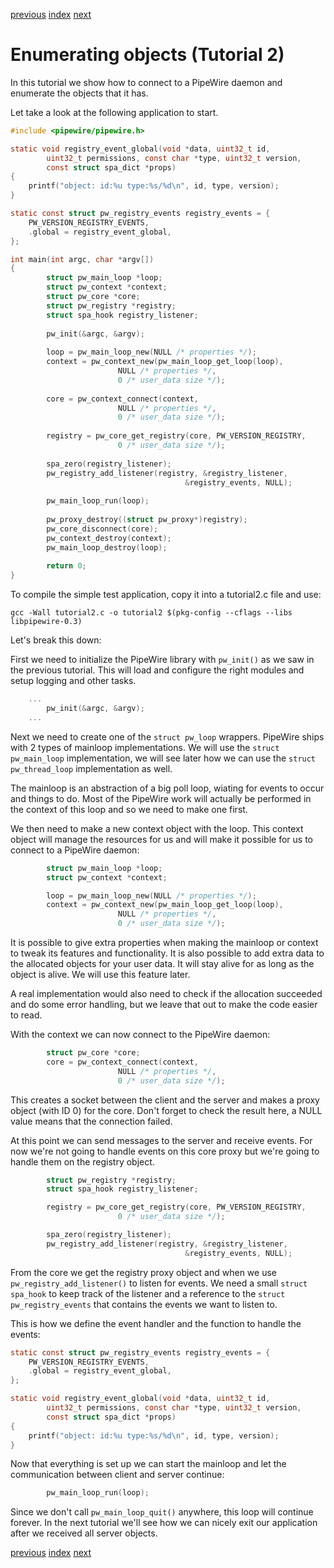 [previous](tutorial1.md) [index](tutorial-index.md)  [next](tutorial3.md)

# Enumerating objects (Tutorial 2)

In this tutorial we show how to connect to a PipeWire daemon and 
enumerate the objects that it has.

Let take a look at the following application to start.

```c
#include <pipewire/pipewire.h>

static void registry_event_global(void *data, uint32_t id,
		uint32_t permissions, const char *type, uint32_t version,
		const struct spa_dict *props)
{
	printf("object: id:%u type:%s/%d\n", id, type, version);
}

static const struct pw_registry_events registry_events = {
	PW_VERSION_REGISTRY_EVENTS,
	.global = registry_event_global,
};

int main(int argc, char *argv[])                                                
{                                                                               
        struct pw_main_loop *loop;                                              
        struct pw_context *context;                                             
        struct pw_core *core;                                                   
        struct pw_registry *registry;                                           
        struct spa_hook registry_listener;                                      
                                                                                
        pw_init(&argc, &argv);                                                  
                                                                                
        loop = pw_main_loop_new(NULL /* properties */);                         
        context = pw_context_new(pw_main_loop_get_loop(loop),                   
                        NULL /* properties */,                                  
                        0 /* user_data size */);                                
                                                                                
        core = pw_context_connect(context,                                      
                        NULL /* properties */,                                  
                        0 /* user_data size */);                                
                                                                                
        registry = pw_core_get_registry(core, PW_VERSION_REGISTRY,              
                        0 /* user_data size */);                                
                                                                                
        spa_zero(registry_listener);                                            
        pw_registry_add_listener(registry, &registry_listener,                  
                                       &registry_events, NULL);                 
                                                                                
        pw_main_loop_run(loop);                                                 
                                                                                
        pw_proxy_destroy((struct pw_proxy*)registry);                           
        pw_core_disconnect(core);                                               
        pw_context_destroy(context);                                            
        pw_main_loop_destroy(loop);                                             
                                                                                
        return 0;                                                               
}                                  
```

To compile the simple test application, copy it into a tutorial2.c file and
use:

```
gcc -Wall tutorial2.c -o tutorial2 $(pkg-config --cflags --libs libpipewire-0.3)
```

Let's break this down:

First we need to initialize the PipeWire library with `pw_init()` as we
saw in the previous tutorial. This will load and configure the right
modules and setup logging and other tasks.

```c
	...
        pw_init(&argc, &argv);
	...
```

Next we need to create one of the `struct pw_loop` wrappers. PipeWire
ships with 2 types of mainloop implementations. We will use the
`struct pw_main_loop` implementation, we will see later how we can
use the `struct pw_thread_loop` implementation as well.

The mainloop is an abstraction of a big poll loop, wiating for events
to occur and things to do. Most of the PipeWire work will actually
be performed in the context of this loop and so we need to make one
first.

We then need to make a new context object with the loop. This context
object will manage the resources for us and will make it possible for
us to connect to a PipeWire daemon:

```c
        struct pw_main_loop *loop;
        struct pw_context *context;

        loop = pw_main_loop_new(NULL /* properties */);
        context = pw_context_new(pw_main_loop_get_loop(loop),
                        NULL /* properties */,
                        0 /* user_data size */);
```

It is possible to give extra properties when making the mainloop or
context to tweak its features and functionality. It is also possible
to add extra data to the allocated objects for your user data. It will
stay alive for as long as the object is alive. We will use this
feature later.

A real implementation would also need to check if the allocation
succeeded and do some error handling, but we leave that out to make
the code easier to read.

With the context we can now connect to the PipeWire daemon:

```c
        struct pw_core *core;
        core = pw_context_connect(context,
                        NULL /* properties */,
                        0 /* user_data size */);
```

This creates a socket between the client and the server and makes
a proxy object (with ID 0) for the core. Don't forget to check the
result here, a NULL value means that the connection failed.

At this point we can send messages to the server and receive events.
For now we're not going to handle events on this core proxy but
we're going to handle them on the registry object.


```c
        struct pw_registry *registry;
        struct spa_hook registry_listener;

        registry = pw_core_get_registry(core, PW_VERSION_REGISTRY,
                        0 /* user_data size */);

        spa_zero(registry_listener);
        pw_registry_add_listener(registry, &registry_listener,
                                       &registry_events, NULL);
```

From the core we get the registry proxy object and when we use
`pw_registry_add_listener()` to listen for events. We need a
small `struct spa_hook` to keep track of the listener and a
reference to the `struct pw_registry_events` that contains the
events we want to listen to.

This is how we define the event handler and the function to
handle the events:

```c
static const struct pw_registry_events registry_events = {
	PW_VERSION_REGISTRY_EVENTS,
	.global = registry_event_global,
};

static void registry_event_global(void *data, uint32_t id,
		uint32_t permissions, const char *type, uint32_t version,
		const struct spa_dict *props)
{
	printf("object: id:%u type:%s/%d\n", id, type, version);
}
```

Now that everything is set up we can start the mainloop and let
the communication between client and server continue:

```c
        pw_main_loop_run(loop);
```

Since we don't call `pw_main_loop_quit()` anywhere, this loop will
continue forever. In the next tutorial we'll see how we can nicely
exit our application after we received all server objects.


[previous](tutorial1.md) [index](tutorial-index.md)  [next](tutorial3.md)
